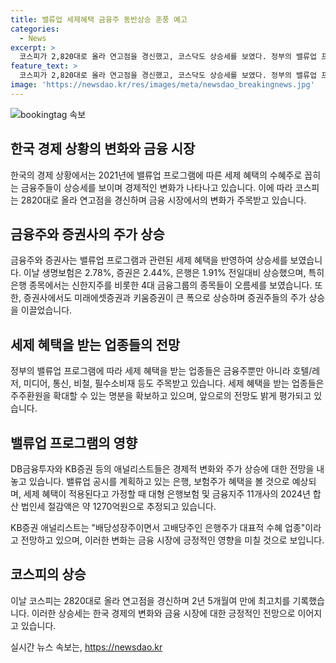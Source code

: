 ```yaml
---
title: 밸류업 세제혜택 금융주 동반상승 훈풍 예고
categories:
  - News
excerpt: >
  코스피가 2,820대로 올라 연고점을 경신했고, 코스닥도 상승세를 보였다. 정부의 밸류업 프로그램에 따라 세제 혜택을 받는 금융주가 4일 일제히 상승했으며, 주요 은행주와 생명보험사, 증권사들이 주가를 높였다. 특히, KB금융은 역대 최고가를 경신하며 금융주 중 가장 큰 상승률을 보였고, 세제 혜택을 받는 업종으로 의미를 부여하는 분석도 나왔다. 코스피는 2824.94로 2년 5개월 만에 최고치를 기록한 가운데, 주주들의 관심이 집중되고 있다.
feature_text: >
  코스피가 2,820대로 올라 연고점을 경신했고, 코스닥도 상승세를 보였다. 정부의 밸류업 프로그램에 따라 세제 혜택을 받는 금융주가 4일 일제히 상승했으며, 주요 은행주와 생명보험사, 증권사들이 주가를 높였다. 특히, KB금융은 역대 최고가를 경신하며 금융주 중 가장 큰 상승률을 보였고, 세제 혜택을 받는 업종으로 의미를 부여하는 분석도 나왔다. 코스피는 2824.94로 2년 5개월 만에 최고치를 기록한 가운데, 주주들의 관심이 집중되고 있다.
image: 'https://newsdao.kr/res/images/meta/newsdao_breakingnews.jpg'
---
```


<p><img src="https://newsdao.kr/res/images/meta/newsdao_breakingnews.jpg" alt="bookingtag 속보" /></p>

<h2 data-ke-size="size26">한국 경제 상황의 변화와 금융 시장</h2>

<p data-ke-size="size16">한국의 경제 상황에서는 2021년에 밸류업 프로그램에 따른 세제 혜택의 수혜주로 꼽히는 금융주들이 상승세를 보이며 경제적인 변화가 나타나고 있습니다. 이에 따라 코스피는 2820대로 올라 연고점을 경신하며 금융 시장에서의 변화가 주목받고 있습니다.</p>

<h2 data-ke-size="size24">금융주와 증권사의 주가 상승</h2>

<p data-ke-size="size16">금융주와 증권사는 밸류업 프로그램과 관련된 세제 혜택을 반영하여 상승세를 보였습니다. 이날 생명보험은 2.78%, 증권은 2.44%, 은행은 1.91% 전일대비 상승했으며, 특히 은행 종목에서는 신한지주를 비롯한 4대 금융그룹의 종목들이 오름세를 보였습니다. 또한, 증권사에서도 미래에셋증권과 키움증권이 큰 폭으로 상승하며 증권주들의 주가 상승을 이끌었습니다.</p>

<h2 data-ke-size="size24">세제 혜택을 받는 업종들의 전망</h2>

<p data-ke-size="size16">정부의 밸류업 프로그램에 따라 세제 혜택을 받는 업종들은 금융주뿐만 아니라 호텔/레저, 미디어, 통신, 비철, 필수소비재 등도 주목받고 있습니다. 세제 혜택을 받는 업종들은 주주환원을 확대할 수 있는 명분을 확보하고 있으며, 앞으로의 전망도 밝게 평가되고 있습니다.</p>

<h2 data-ke-size="size24">밸류업 프로그램의 영향</h2>

<p data-ke-size="size16">DB금융투자와 KB증권 등의 애널리스트들은 경제적 변화와 주가 상승에 대한 전망을 내놓고 있습니다. 밸류업 공시를 계획하고 있는 은행, 보험주가 혜택을 볼 것으로 예상되며, 세제 혜택이 적용된다고 가정할 때 대형 은행보험 및 금융지주 11개사의 2024년 합산 법인세 절감액은 약 1270억원으로 추정되고 있습니다.</p>

<p data-ke-size="size16">KB증권 애널리스트는 "배당성장주이면서 고배당주인 은행주가 대표적 수혜 업종"이라고 전망하고 있으며, 이러한 변화는 금융 시장에 긍정적인 영향을 미칠 것으로 보입니다.</p>

<h2 data-ke-size="size24">코스피의 상승</h2>

<p data-ke-size="size16">이날 코스피는 2820대로 올라 연고점을 경신하며 2년 5개월여 만에 최고치를 기록했습니다. 이러한 상승세는 한국 경제의 변화와 금융 시장에 대한 긍정적인 전망으로 이어지고 있습니다.</p>
실시간 뉴스 속보는, <a href="https://newsdao.kr" rel="dofollow">https://newsdao.kr</a>


